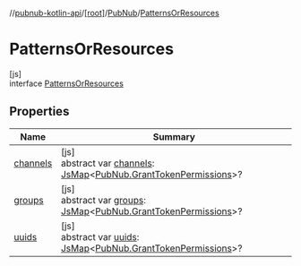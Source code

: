 //[pubnub-kotlin-api](../../../../index.md)/[[root]](../../index.md)/[PubNub](../index.md)/[PatternsOrResources](index.md)

# PatternsOrResources

[js]\
interface [PatternsOrResources](index.md)

## Properties

| Name | Summary |
|---|---|
| [channels](channels.md) | [js]<br>abstract var [channels](channels.md): [JsMap](../../../../../../pubnub-kotlin/pubnub-kotlin-core-api/pubnub-kotlin-core-api/com.pubnub.kmp/-js-map/index.md)&lt;[PubNub.GrantTokenPermissions](../-grant-token-permissions/index.md)&gt;? |
| [groups](groups.md) | [js]<br>abstract var [groups](groups.md): [JsMap](../../../../../../pubnub-kotlin/pubnub-kotlin-core-api/pubnub-kotlin-core-api/com.pubnub.kmp/-js-map/index.md)&lt;[PubNub.GrantTokenPermissions](../-grant-token-permissions/index.md)&gt;? |
| [uuids](uuids.md) | [js]<br>abstract var [uuids](uuids.md): [JsMap](../../../../../../pubnub-kotlin/pubnub-kotlin-core-api/pubnub-kotlin-core-api/com.pubnub.kmp/-js-map/index.md)&lt;[PubNub.GrantTokenPermissions](../-grant-token-permissions/index.md)&gt;? |
